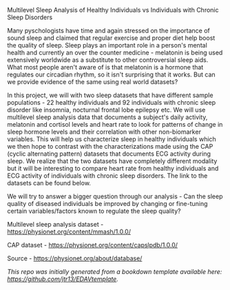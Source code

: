 Multilevel Sleep Analysis of Healthy Individuals vs Individuals with Chronic Sleep Disorders

Many pyschologists have time and again stressed on the importance of sound sleep and claimed that regular exercise and proper diet help boost the quality of sleep. Sleep plays an important role in a person's mental health and currently an over the counter medicine - melatonin is being used extensively worldwide as a substitute to other controversial sleep aids. What most people aren't aware of is that melatonin is a hormone that regulates our circadian rhythm, so it isn't surprising that it works. But can we provide evidence of the same using real world datasets? 

In this project, we will with two sleep datasets that have different sample populations - 22 healthy individuals and 92 individuals with chronic sleep disorder like insomnia, nocturnal frontal lobe epilepsy etc. We will use multilevel sleep analysis data that documents a subject's daily activity, melatonin and cortisol levels and heart rate to look for patterns of change in sleep hormone levels and their correlation with other non-biomarker variables. This will help us characterize sleep in healthy individuals which we then hope to contrast with the characterizations made using the CAP (cyclic alternating pattern) datasets that documents ECG activity during sleep. We realize that the two datasets have completely different modality but it will be interesting to compare heart rate from healthy individuals and ECG activity of individuals with chronic sleep disorders. The link to the datasets can be found below.

We will try to answer a bigger question through our analysis - Can the sleep quality of diseased individuals be improved by changing or fine-tuning certain variables/factors known to regulate the sleep quality? 

Multilevel sleep analysis dataset - https://physionet.org/content/mmash/1.0.0/

CAP dataset - https://physionet.org/content/capslpdb/1.0.0/

Source - https://physionet.org/about/database/

*This repo was initially generated from a bookdown template available here: https://github.com/jtr13/EDAVtemplate.*	
